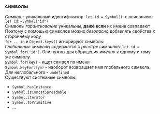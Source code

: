### символы
_Символ_ - уникальный идентификатор. `let id = Symbol()`. с описанием: `let id =Symbol("id")`  
Символы _гарантиованно_ уникальны, __даже если__ их имена совпадают  
Поэтому с помощью символов можно _безопасно_ добавлять свойства к стороннему коду  
`for .. in` и `Object.keys()` игнорируют символы  
_Глобальные_ символы содержатся с _реестре_ символов: `let id = Symbol.for("id")`. Они нужны для обращения _именно_ к 
одному и тому же символу.  
`Symbol.for(key)` - ищет символ по имени  
`Symbol.keyFor(sym)` - наоборот возвращает имя глобального символа. Для неглобального - `undefined`  
Существуют системные символы:  
- `Symbol.hasInstance`
- `Symbol.isConcatSpreadable`
- `Symbol.iterator`
- `Symbol.toPrimitive`
- ...  

